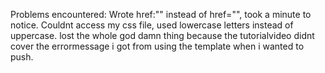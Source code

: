 Problems encountered: 
Wrote href:"" instead of href="", took a minute to notice. 
Couldnt access my css file, used lowercase letters instead of uppercase.
lost the whole god damn thing because the tutorialvideo didnt cover the errormessage i got from using the template when i wanted to push.
